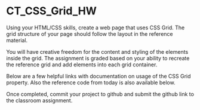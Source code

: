 # CT_CSS_Grid_HW

Using your HTML/CSS skills, create a web page that uses CSS Grid. The grid structure of your page should follow the layout in the reference material.

You will have creative freedom for the content and styling of the elements inside the grid. The assignment is graded based on your ability to recreate the reference grid and add elements into each grid container.

Below are a few helpful links with documentation on usage of the CSS Grid property. Also the reference code from today is also available below.

Once completed, commit your project to github and submit the github link to the classroom assignment.
